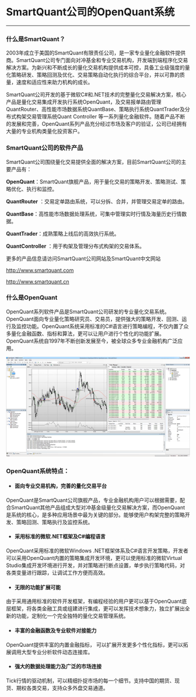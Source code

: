 # SmartQuant公司的OpenQuant系统

---

### 什么是SmartQuant？

2003年成立于美国的SmartQuant有限责任公司，是一家专业量化金融软件提供商。SmartQuant公司专门面向对冲基金和专业交易机构，开发端到端程序化交易解决方案。为新兴和不断成长的量化交易机构提供成本可控，具备工业级强度的量化策略研发、策略回测及优化、交易策略自动化执行的综合平台，并以可靠的质量，速度和适应性来助力机构的成长。

SmartQuant公司开发的基于微软C\#和.NET技术的完整量化交易解决方案，核心产品是量化交易集成开发执行系统OpenQuant，及交易报单路由管理QuantRouter、高性能市场数据系统QuantBase、策略执行系统QuantTrader及分布式构架交易管理系统Quant Controller 等一系列量化金融软件。随着产品不断的发展和完善，OpenQuant系列产品充分经过市场及客户的验证，公司已经拥有大量的专业机构类量化投资客户。

### SmartQuant公司的软件产品

SmartQuant公司围绕量化交易提供全面的解决方案，目前SmartQuant公司的主要产品有：

**OpenQuant**：SmartQuant旗舰产品，用于量化交易的策略开发、策略测试、策略优化、执行和监控。

**QuantRouter** ：交易定单路由系统，可以分拆、合并，并管理交易定单的路由。

**QuantBase**：高性能市场数据处理系统，可集中管理实时行情及海量历史行情数据。

**QuantTrader**：成熟策略上线后的高效执行系统。

**QuantController** ：用于构架及管理分布式构架的交易体系。

更多的产品信息请访问SmartQuant公司网站及SmartQuant中文网站

[http://www.smartquant.com ](http://www.smartquant.com)

[http://www.smartquant.cn ](http://www.smartquant.cn)

### 什么是OpenQuant

OpenQuant系列软件产品是SmartQuant公司研发的专业量化交易系统。OpenQuant面向专业量化策略研究员、交易员，提供强大的策略开发、回测、运行及监控功能。OpenQuant系统采用标准的C\#语言进行策略编程，不仅内置了众多量化金融函数、指标和算法，更可以让用户进行个性化的功能扩展。OpenQuant系统自1997年不断创新发展至今，被全球众多专业金融机构广泛应用。

![](/assets/OpenQuant2014GUI.png)

### OpenQuant系统特点：

* #### 面向专业交易机构，完善的量化交易平台

OpenQuant是SmartQuant公司旗舰产品，专业金融机构用户可以根据需要，配合SmartQuant其他产品组成大型对冲基金级量化交易解决方案，而OpenQuant是系统的核心，是多种应用场景中最为关键的部分。能够使用户构架完整的策略开发、策略回测、策略执行及监控系统。

* #### 采用标准的微软.NET框架及C\#编程语言

OpenQuant采用标准的微软Windows .NET框架体系及C\#语言开发策略，开发者可以采用OpenQuant内置的策略集成开发环境，更可以使用标准的微软Virtual Studio集成开发环境进行开发，并对策略进行断点设置，单步执行策略代码，对各类变量进行跟踪，让调试工作方便而高效。

* #### 无限的功能扩展可能

由于采用通用标准的软件开发框架，有编程经验的用户更可以基于OpenQuant底层框架，将各类金融工具或组建进行集成，更可以发挥技术想象力，独立扩展出全新的功能，定制化一个完全独特的量化交易管理系统。

* #### 丰富的金融函数及专业软件对接能力

OpenQuant提供丰富的内置金融指标， 可以扩展开发更多个性化指标，更可以拓展调用大型专业分析软件动态连接库。

* #### 强大的数据处理能力及广泛的市场连接

Tick行情的驱动机制，可以精细扑捉市场的每一个细节。支持中国的期货、现货、期权各类交易，支持众多外盘交易通道。

